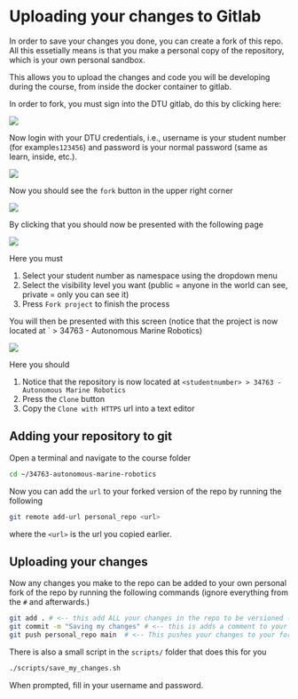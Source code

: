 # Uploading your changes to Gitlab

In order to save your changes you done, you can create a fork of this repo.
All this essetially means is that you make a personal copy of the repository, which is your own personal sandbox.

This allows you to upload the changes and code you will be developing during the course, from inside the docker container to gitlab.

<!-- > IMPORTANT!  
> The first steps can be performed *OUTSIDE* of the container, i.e. your browser.   
> You will be instructed when to switch to the container -->

In order to fork, you must sign into the DTU gitlab, do this by clicking here:

![](media/login_button.png)

Now login with your DTU credentials, i.e., username is your student number (for example`s123456`) and password is your normal password (same as learn, inside, etc.).

![](media/gbar_login.png)

Now you should see the `fork` button in the upper right corner

![](media/fork_button.png)

By clicking that you should now be presented with the following page

![](media/fork_screen.png)

Here you must

1. Select your student number as namespace using the dropdown menu
2. Select the visibility level you want (public = anyone in the world can see, private = only you can see it)
3. Press `Fork project` to finish the process

You will then be presented with this screen (notice that the project is now located at `<student number> > 34763 - Autonomous Marine Robotics)

![](media/clone_fork.png)

Here you should

1. Notice that the repository is now located at `<studentnumber> > 34763 - Autonomous Marine Robotics`
2. Press the `Clone` button
3. Copy the `Clone with HTTPS` url into a text editor 

## Adding your repository to git 
<!-- 
> IMPORTANT!  
> The following steps **MUST** be performed inside the container -->

Open a terminal and navigate to the course folder
```bash
cd ~/34763-autonomous-marine-robotics
```
Now you can add the `url` to your forked version of the repo by running the following

```bash
git remote add-url personal_repo <url>
```

where the `<url>` is the url you copied earlier.


## Uploading your changes

Now any changes you make to the repo can be added to your own personal fork of the repo by running the following commands (ignore everything from the `#` and afterwards.)

```bash
git add . # <-- this add ALL your changes in the repo to be versioned (saved)
git commit -m "Saving my changes" # <-- this is adds a comment to your changes
git push personal_repo main  # <-- This pushes your changes to your forked repo
```

There is also a small script in the `scripts/` folder that does this for you

```bash
./scripts/save_my_changes.sh
```

When prompted, fill in your username and password.